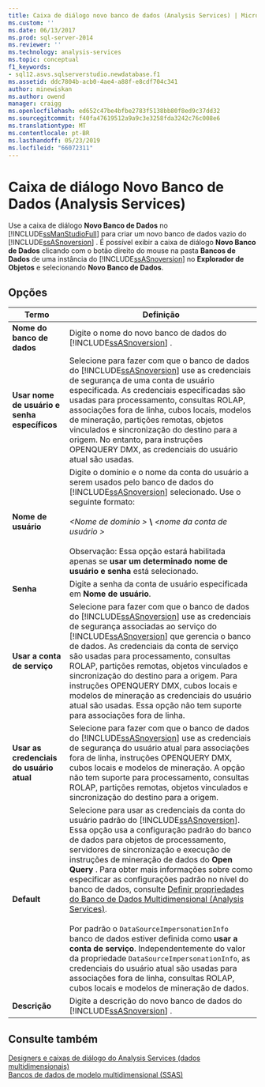 ```yaml
---
title: Caixa de diálogo novo banco de dados (Analysis Services) | Microsoft Docs
ms.custom: ''
ms.date: 06/13/2017
ms.prod: sql-server-2014
ms.reviewer: ''
ms.technology: analysis-services
ms.topic: conceptual
f1_keywords:
- sql12.asvs.sqlserverstudio.newdatabase.f1
ms.assetid: ddc7804b-acb0-4ae4-a88f-e8cdf704c341
author: minewiskan
ms.author: owend
manager: craigg
ms.openlocfilehash: ed652c47be4bfbe2783f5138bb80f8ed9c37dd32
ms.sourcegitcommit: f40fa47619512a9a9c3e3258fda3242c76c008e6
ms.translationtype: MT
ms.contentlocale: pt-BR
ms.lasthandoff: 05/23/2019
ms.locfileid: "66072311"
---
```

# <a name="new-database-dialog-box-analysis-services"></a>Caixa de diálogo Novo Banco de Dados (Analysis Services)
  Use a caixa de diálogo **Novo Banco de Dados** no [!INCLUDE[ssManStudioFull](../includes/ssmanstudiofull-md.md)] para criar um novo banco de dados vazio do [!INCLUDE[ssASnoversion](../includes/ssasnoversion-md.md)] . É possível exibir a caixa de diálogo **Novo Banco de Dados** clicando com o botão direito do mouse na pasta **Bancos de Dados** de uma instância do [!INCLUDE[ssASnoversion](../includes/ssasnoversion-md.md)] no **Explorador de Objetos** e selecionando **Novo Banco de Dados**.  
  
## <a name="options"></a>Opções  
  
|Termo|Definição|  
|----------|----------------|  
|**Nome do banco de dados**|Digite o nome do novo banco de dados do [!INCLUDE[ssASnoversion](../includes/ssasnoversion-md.md)] .|  
|**Usar nome de usuário e senha específicos**|Selecione para fazer com que o banco de dados do [!INCLUDE[ssASnoversion](../includes/ssasnoversion-md.md)] use as credenciais de segurança de uma conta de usuário especificada. As credenciais especificadas são usadas para processamento, consultas ROLAP, associações fora de linha, cubos locais, modelos de mineração, partições remotas, objetos vinculados e sincronização do destino para a origem. No entanto, para instruções OPENQUERY DMX, as credenciais do usuário atual são usadas.|  
|**Nome de usuário**|Digite o domínio e o nome da conta do usuário a serem usados pelo banco de dados do [!INCLUDE[ssASnoversion](../includes/ssasnoversion-md.md)] selecionado. Use o seguinte formato:<br /><br /> *\<Nome de domínio >* **\\**  *\<nome da conta de usuário >*<br /><br /> Observação: Essa opção estará habilitada apenas se **usar um determinado nome de usuário e senha** está selecionado.|  
|**Senha**|Digite a senha da conta de usuário especificada em **Nome de usuário**.|  
|**Usar a conta de serviço**|Selecione para fazer com que o banco de dados do [!INCLUDE[ssASnoversion](../includes/ssasnoversion-md.md)] use as credenciais de segurança associadas ao serviço do [!INCLUDE[ssASnoversion](../includes/ssasnoversion-md.md)] que gerencia o banco de dados. As credenciais da conta de serviço são usadas para processamento, consultas ROLAP, partições remotas, objetos vinculados e sincronização do destino para a origem. Para instruções OPENQUERY DMX, cubos locais e modelos de mineração as credenciais do usuário atual são usadas. Essa opção não tem suporte para associações fora de linha.|  
|**Usar as credenciais do usuário atual**|Selecione para fazer com que o banco de dados do [!INCLUDE[ssASnoversion](../includes/ssasnoversion-md.md)] use as credenciais de segurança do usuário atual para associações fora de linha, instruções OPENQUERY DMX, cubos locais e modelos de mineração. A opção não tem suporte para processamento, consultas ROLAP, partições remotas, objetos vinculados e sincronização do destino para a origem.|  
|**Default**|Selecione para usar as credenciais da conta do usuário padrão do [!INCLUDE[ssASnoversion](../includes/ssasnoversion-md.md)]. Essa opção usa a configuração padrão do banco de dados para objetos de processamento, servidores de sincronização e execução de instruções de mineração de dados do **Open Query** . Para obter mais informações sobre como especificar as configurações padrão no nível do banco de dados, consulte [Definir propriedades do Banco de Dados Multidimensional &#40;Analysis Services&#41;](multidimensional-models/set-multidimensional-database-properties-analysis-services.md).<br /><br /> Por padrão o `DataSourceImpersonationInfo` banco de dados estiver definida como **usar a conta de serviço**. Independentemente do valor da propriedade `DataSourceImpersonationInfo`, as credenciais do usuário atual são usadas para associações fora de linha, consultas ROLAP, cubos locais e modelos de mineração de dados.|  
|**Descrição**|Digite a descrição do novo banco de dados do [!INCLUDE[ssASnoversion](../includes/ssasnoversion-md.md)] .|  
  
## <a name="see-also"></a>Consulte também  
 [Designers e caixas de diálogo do Analysis Services &#40;dados multidimensionais&#41;](analysis-services-designers-and-dialog-boxes-multidimensional-data.md)   
 [Bancos de dados de modelo multidimensional &#40;SSAS&#41;](multidimensional-models/multidimensional-model-databases-ssas.md)  
  
  
